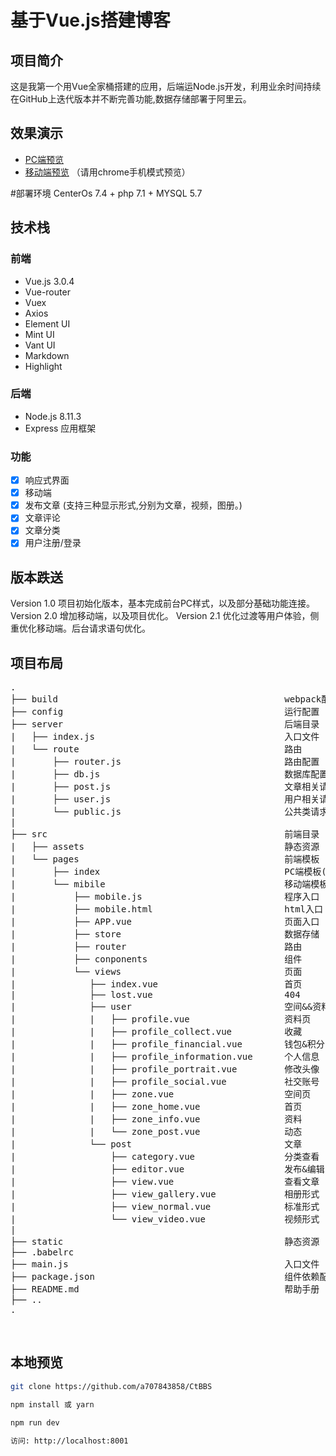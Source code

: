 # 基于Vue.js搭建博客

## 项目简介
这是我第一个用Vue全家桶搭建的应用，后端运Node.js开发，利用业余时间持续在GitHub上迭代版本并不断完善功能,数据存储部署于阿里云。

## 效果演示
* [PC端预览](https://wangkepai.com/)<br>
* [移动端预览](https://wangkepai.com/app) （请用chrome手机模式预览）<br>

#部署环境
CenterOs 7.4 + php 7.1 + MYSQL 5.7

## 技术栈
### 前端
* Vue.js 3.0.4
* Vue-router 
* Vuex
* Axios
* Element UI
* Mint UI
* Vant UI
* Markdown
* Highlight

### 后端
* Node.js 8.11.3
* Express 应用框架

### 功能
- [x] 响应式界面 <br>
- [x] 移动端 <br>
- [x] 发布文章 (支持三种显示形式,分别为文章，视频，图册。)<br>
- [x] 文章评论 <br>
- [x] 文章分类 <br>
- [x] 用户注册/登录 <br>

## 版本跌送
Version 1.0  项目初始化版本，基本完成前台PC样式，以及部分基础功能连接。
Version 2.0  增加移动端，以及项目优化。
Version 2.1  优化过渡等用户体验，侧重优化移动端。后台请求语句优化。

## 项目布局
<pre>
.                                               
├── build                                           webpack配置
├── config                                          运行配置
├── server                                          后端目录 
|   ├── index.js                                    入口文件  
|   └── route                                       路由 
|       ├── router.js                               路由配置
|       ├── db.js                                   数据库配置
|       ├── post.js                                 文章相关请求
|       ├── user.js                                 用户相关请求
|       └── public.js                               公共类请求
|                                               
├── src                                             前端目录 
|   ├── assets                                      静态资源 
|   └── pages                                       前端模板
|       ├── index                                   PC端模板(结构类似移动端，待整理)
|       └── mibile                                  移动端模板
|           ├── mobile.js                           程序入口 
|           ├── mobile.html                         html入口 
|           ├── APP.vue                             页面入口 
|           ├── store                               数据存储
|           ├── router                              路由 
|           ├── conponents                          组件 
|           └── views                               页面
|              ├── index.vue                        首页
|              ├── lost.vue                         404
|              ├── user                             空间&&资料
|              |   ├── profile.vue                  资料页
|              |   ├── profile_collect.vue          收藏
|              |   ├── profile_financial.vue        钱包&积分
|              |   ├── profile_information.vue      个人信息
|              |   ├── profile_portrait.vue         修改头像
|              |   ├── profile_social.vue           社交账号
|              |   ├── zone.vue                     空间页
|              |   ├── zone_home.vue                首页
|              |   ├── zone_info.vue                资料
|              |   └── zone_post.vue                动态
|              └── post                             文章
|                  ├── category.vue                 分类查看
|                  ├── editor.vue                   发布&编辑
|                  ├── view.vue                     查看文章
|                  ├── view_gallery.vue             相册形式
|                  ├── view_normal.vue              标准形式
|                  └── view_video.vue               视频形式
|
├── static                                          静态资源
├── .babelrc 
├── main.js                                         入口文件 
├── package.json                                    组件依赖配置
├── README.md                                       帮助手册
├── ..
.
</pre><br>


## 本地预览
``` bash
git clone https://github.com/a707843858/CtBBS 

npm install 或 yarn

npm run dev

访问: http://localhost:8001
```